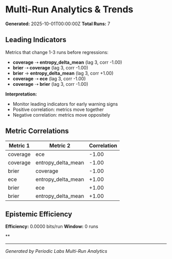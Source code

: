 # Multi-Run Analytics & Trends

**Generated:** 2025-10-01T00:00:00Z
**Total Runs:** 7

## Leading Indicators

Metrics that change 1-3 runs before regressions:

- **coverage** ⇢ **entropy_delta_mean** (lag 3, corr -1.00)
- **brier** ⇢ **coverage** (lag 3, corr -1.00)
- **brier** → **entropy_delta_mean** (lag 3, corr +1.00)
- **coverage** ⇢ **ece** (lag 3, corr -1.00)
- **coverage** ⇢ **brier** (lag 3, corr -1.00)

**Interpretation:**
- Monitor leading indicators for early warning signs
- Positive correlation: metrics move together
- Negative correlation: metrics move oppositely

## Metric Correlations

| Metric 1 | Metric 2 | Correlation |
|----------|----------|-------------|
| coverage | ece | -1.00 |
| coverage | entropy_delta_mean | -1.00 |
| brier | coverage | -1.00 |
| ece | entropy_delta_mean | +1.00 |
| brier | ece | +1.00 |
| brier | entropy_delta_mean | +1.00 |

## Epistemic Efficiency

**Efficiency:** 0.0000 bits/run
**Window:** 0 runs

**

---

*Generated by Periodic Labs Multi-Run Analytics*
